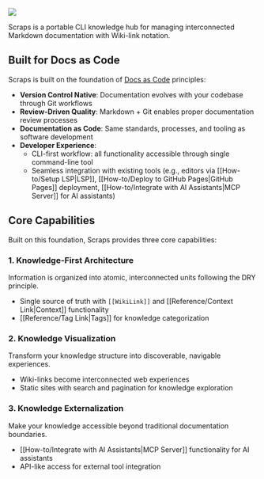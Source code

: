 ![](https://github.com/boykush/scraps/raw/main/assets/logo_opacity.png?raw=true)

Scraps is a portable CLI knowledge hub for managing interconnected Markdown documentation with Wiki-link notation.

## Built for Docs as Code

Scraps is built on the foundation of [Docs as Code](https://www.writethedocs.org/guide/docs-as-code/) principles:

- **Version Control Native**: Documentation evolves with your codebase through Git workflows
- **Review-Driven Quality**: Markdown + Git enables proper documentation review processes
- **Documentation as Code**: Same standards, processes, and tooling as software development
- **Developer Experience**:
  - CLI-first workflow: all functionality accessible through single command-line tool
  - Seamless integration with existing tools (e.g., editors via [[How-to/Setup LSP|LSP]], [[How-to/Deploy to GitHub Pages|GitHub Pages]] deployment, [[How-to/Integrate with AI Assistants|MCP Server]] for AI assistants)

## Core Capabilities

Built on this foundation, Scraps provides three core capabilities:

### 1. Knowledge-First Architecture

Information is organized into atomic, interconnected units following the DRY principle.

- Single source of truth with `[[WikiLink]]` and [[Reference/Context Link|Context]] functionality
- [[Reference/Tag Link|Tags]] for knowledge categorization

### 2. Knowledge Visualization

Transform your knowledge structure into discoverable, navigable experiences.

- Wiki-links become interconnected web experiences
- Static sites with search and pagination for knowledge exploration

### 3. Knowledge Externalization

Make your knowledge accessible beyond traditional documentation boundaries.

- [[How-to/Integrate with AI Assistants|MCP Server]] functionality for AI assistants
- API-like access for external tool integration